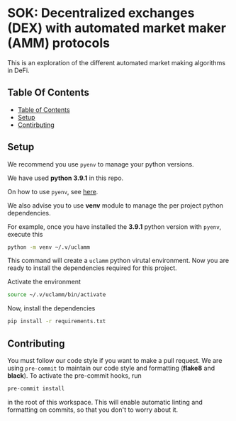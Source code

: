 # SOK: Decentralized exchanges (DEX) with automated market maker (AMM) protocols

This is an exploration of the different automated market making algorithms in DeFi.

## Table Of Contents

- [Table of Contents](#table-of-contents)
- [Setup](#setup)
- [Contirbuting](#contributing)

## Setup

We recommend you use `pyenv` to manage your python versions.

We have used **python 3.9.1** in this repo.

On how to use `pyenv`, see [here](https://realpython.com/intro-to-pyenv/).

We also advise you to use **venv** module to manage the per project python dependencies.

For example, once you have installed the **3.9.1** python version with `pyenv`, execute this

```bash
python -m venv ~/.v/uclamm
```

This command will create a `uclamm` python virutal environment. Now you are ready to install the dependencies required for this project.

Activate the environment

```bash
source ~/.v/uclamm/bin/activate
```

Now, install the dependencies

```bash
pip install -r requirements.txt
```

## Contributing

You must follow our code style if you want to make a pull request. We are using `pre-commit` to maintain our code style and formatting (**flake8** and **black**). To activate the pre-commit hooks, run

```bash
pre-commit install
```

in the root of this workspace. This will enable automatic linting and formatting on commits, so that you don't to worry about it.